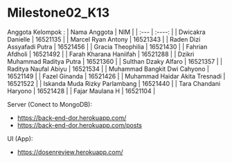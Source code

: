 # Milestone02_K13

Anggota Kelompok :
| Nama Anggota   | NIM |
| :---        |    :----:   |
| Dwicakra Danielle      | 16521135 |
| Marcel Ryan Antony   | 16521343 |
| Raden Dizi Assyafadi Putra | 16521456 |
| Gracia Theophilia | 16521430 |
| Fahrian Afdholi | 16521492 |
| Farah Kharana Haniifah | 16521288 |
| Dzikri Muhammad Raditya Putra | 16521360 |
| Sulthan Dzaky Alfaro | 16521357 |
| Raditya Naufal Abiyu | 16521534 |
| Muhammad Bangkit Dwi Cahyono | 16521149 |
| Fazel Ginanda  | 16521426 |
| Muhammad Haidar Akita Tresnadi | 16521522 |
| Iskanda Muda Rizky Parlambang | 16521440 |
| Tara Chandani Haryono | 16521428 |
| Fajar Maulana H | 16521104 |


Server (Conect to MongoDB):
- https://back-end-dor.herokuapp.com/
- https://back-end-dor.herokuapp.com/posts

UI (App):
- https://dosenreview.herokuapp.com/
